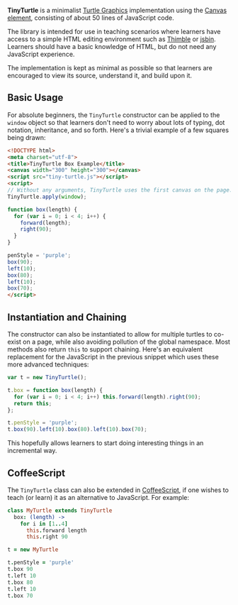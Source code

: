 **TinyTurtle** is a minimalist [Turtle Graphics][] implementation using
the [Canvas element][], consisting of about 50 lines of JavaScript code.

The library is intended for use in teaching scenarios where learners
have access to a simple HTML editing environment such as [Thimble][] or
[jsbin][]. Learners should have a basic knowledge of HTML, but do
not need any JavaScript experience.

The implementation is kept as minimal as possible so that learners are
encouraged to view its source, understand it, and build upon it.

## Basic Usage

For absolute beginners, the `TinyTurtle` constructor can be applied to
the `window` object so that learners don't need to worry about lots
of typing, dot notation, inheritance, and so forth. Here's a trivial
example of a few squares being drawn:

```html
<!DOCTYPE html>
<meta charset="utf-8">
<title>TinyTurtle Box Example</title>
<canvas width="300" height="300"></canvas>
<script src="tiny-turtle.js"></script>
<script>
// Without any arguments, TinyTurtle uses the first canvas on the page.
TinyTurtle.apply(window);

function box(length) {
  for (var i = 0; i < 4; i++) {
    forward(length);
    right(90);
  }
}

penStyle = 'purple';
box(90);
left(10);
box(80);
left(10);
box(70);
</script>
```

## Instantiation and Chaining

The constructor can also be instantiated to allow for
multiple turtles to co-exist on a page, while also avoiding pollution
of the global namespace. Most methods also return `this` to
support chaining. Here's an equivalent replacement for the JavaScript
in the previous snippet which uses these more advanced techniques:

```javascript
var t = new TinyTurtle();

t.box = function box(length) {
  for (var i = 0; i < 4; i++) this.forward(length).right(90);
  return this;
};

t.penStyle = 'purple';
t.box(90).left(10).box(80).left(10).box(70);
```

This hopefully allows learners to start doing interesting things in an
incremental way.

## CoffeeScript

The `TinyTurtle` class can also be extended in [CoffeeScript][], if one
wishes to teach (or learn) it as an alternative to JavaScript. For 
example:

```coffeescript
class MyTurtle extends TinyTurtle
  box: (length) ->
    for i in [1..4]
      this.forward length
      this.right 90

t = new MyTurtle

t.penStyle = 'purple'
t.box 90
t.left 10
t.box 80
t.left 10
t.box 70
```

  [Turtle Graphics]: http://en.wikipedia.org/wiki/Turtle_graphics
  [Canvas element]: http://en.wikipedia.org/wiki/Canvas_element
  [Thimble]: https://thimble.webmaker.org/
  [jsbin]: http://jsbin.com/
  [CoffeeScript]: http://coffeescript.org/
